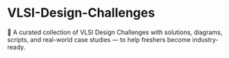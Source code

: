 # VLSI-Design-Challenges
🚀 A curated collection of VLSI Design Challenges with solutions, diagrams, scripts, and real-world case studies — to help freshers become industry-ready.
